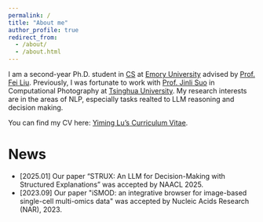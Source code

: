 ```yaml
---
permalink: /
title: "About me"
author_profile: true
redirect_from: 
  - /about/
  - /about.html
---
```


I am a second-year Ph.D. student in [CS](https://computerscience.emory.edu/index.html) at [Emory University](https://www.emory.edu/home/index.html) advised by [Prof. Fei Liu](https://www.cs.emory.edu/~fliu40/index.html). Previously, I was fortunate to work with [Prof. Jinli Suo](https://www.au.tsinghua.edu.cn/info/1225/2315.htm) in Computational Photography at [Tsinghua University](https://www.tsinghua.edu.cn/en/). My research interests are in the areas of NLP, especially tasks realted to LLM reasoning and decision making.

You can find my CV here: [Yiming Lu’s Curriculum Vitae]((../assets/Curriculum_Vitae.pdf)).

News
======
* [2025.01] Our paper “STRUX: An LLM for Decision-Making with Structured Explanations” was accepted by NAACL 2025.
* [2023.09] Our paper "iSMOD: an integrative browser for image-based single-cell multi-omics data" was accepted by Nucleic Acids Research (NAR), 2023.
